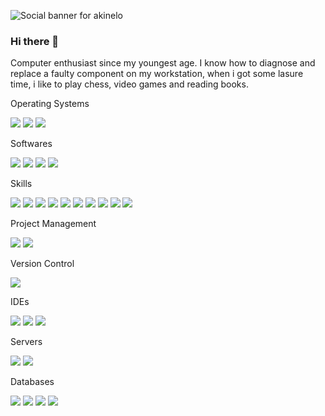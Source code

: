 ![Social banner for akinelo](https://raw.githubusercontent.com/akinelo/Akinelo/e23a2511b4d17ad415c511a4b8a4b2cfb0df6b9c/assets/Aki.svg)

  ### Hi there 👋

Computer enthusiast since my youngest age.
I know how to diagnose and replace a faulty component on my workstation,
when i got some lasure time, i like to play chess, video games and reading books.

<summary>Operating Systems</summary>

![](https://img.shields.io/badge/OS-Windows-informational?style=flat&logo=windows&logoColor=white&color=0078D6)
![](https://img.shields.io/badge/OS-Linux-informational?style=flat&logo=linux&logoColor=white&color=2bbc8a)
![](https://img.shields.io/badge/OS-Android-informational?style=flat&logo=android&logoColor=white&color=2bbc8a)

<summary>Softwares</summary>

![](https://img.shields.io/badge/Adobe-Photoshop-informational?style=flat&logo=photoshop&logoColor=white&color=0078D6)
![](https://img.shields.io/badge/3D-Blender-informational?style=flat&logo=blender&logoColor=white&color=2bbc8a)
![](https://img.shields.io/badge/GameDev-UnrealEngine-informational?style=flat&logo=unrealengine&logoColor=white&color=2bbc8a)
![](https://img.shields.io/badge/GameDev-Unity-informational?style=flat&logo=Unity&logoColor=white&color=2bbc8a)

<summary>Skills</summary>

![](https://img.shields.io/badge/Code-HTML-informational?style=flat&logo=html5&logoColor=white&color=0078D6)
![](https://img.shields.io/badge/Code-CSS-informational?style=flat&logo=CSS3&logoColor=white&color=0078D6)
![](https://img.shields.io/badge/Code-PHP-informational?style=flat&logo=php&logoColor=white&color=0078D6)
![](https://img.shields.io/badge/Code-JS-informational?style=flat&logo=javascript&logoColor=white&color=0078D6)
![](https://img.shields.io/badge/Code-Angular-informational?style=flat&logo=angular&logoColor=white&color=0078D6)
![](https://img.shields.io/badge/Code-nodeJS-informational?style=flat&logo=node.js&logoColor=white&color=0078D6)
![](https://img.shields.io/badge/Code-C++-informational?style=flat&logo=c%2B%2B&logoColor=white&color=0078D6)
![](https://img.shields.io/badge/Code-CSharp-informational?style=flat&logo=c-sharp&logoColor=white&color=0078D6)
![](https://img.shields.io/badge/Code-Java-informational?style=flat&logo=java&logoColor=white&color=0078D6)
![](https://img.shields.io/badge/Code-Python-informational?style=flat&logo=python&logoColor=white&color=0078D6)

<summary>Project Management</summary>

![](https://img.shields.io/badge/Agile-informational?style=flat&logo=agile&logoColor=white&color=0078D6)
![](https://img.shields.io/badge/Trello-informational?style=flat&logo=trello&logoColor=white&color=0078D6)

<summary>Version Control</summary>

![](https://img.shields.io/badge/Git-informational?style=flat&logo=git&logoColor=white&color=0078D6)

<summary>IDEs</summary>

![](https://img.shields.io/badge/IDEs-VisualStudio-informational?style=flat&logo=visual-studio&logoColor=white&color=0078D6)
![](https://img.shields.io/badge/IDEs-VisualCode-informational?style=flat&logo=visual-studio-code&logoColor=white&color=0078D6)
![](https://img.shields.io/badge/IDEs-Eclipse-informational?style=flat&logo=Eclipse&logoColor=white&color=0078D6)

<summary>Servers</summary>

![](https://img.shields.io/badge/Apache-informational?style=flat&logo=apache&logoColor=white&color=0078D6)
![](https://img.shields.io/badge/Nginx-informational?style=flat&logo=nginx&logoColor=white&color=0078D6)

<summary>Databases</summary>

![](https://img.shields.io/badge/MySQL-informational?style=flat&logo=mysql&logoColor=white&color=0078D6)
![](https://img.shields.io/badge/MariaDB-informational?style=flat&logo=mariadb&logoColor=white&color=0078D6)
![](https://img.shields.io/badge/MongoDB-informational?style=flat&logo=mongodb&logoColor=white&color=0078D6)
![](https://img.shields.io/badge/Firebase-informational?style=flat&logo=mongodb&logoColor=white&color=0078D6)
